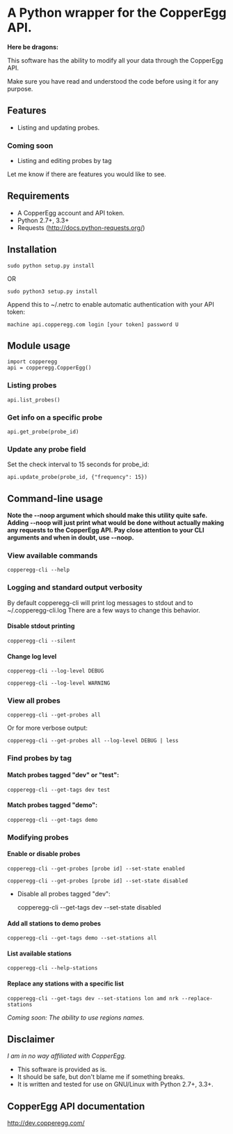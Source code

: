 # A Python wrapper for the CopperEgg API.

**Here be dragons:**

This software has the ability to modify all your data through the CopperEgg API.

Make sure you have read and understood the code before using it for any purpose.

## Features

- Listing and updating probes.

### Coming soon
- Listing and editing probes by tag

Let me know if there are features you would like to see.

## Requirements
- A CopperEgg account and API token.
- Python 2.7+, 3.3+
- Requests (http://docs.python-requests.org/)

## Installation

    sudo python setup.py install

OR

	sudo python3 setup.py install

Append this to ~/.netrc to enable automatic authentication with your API token:

	machine api.copperegg.com login [your token] password U

## Module usage

	import copperegg
	api = copperegg.CopperEgg()

### Listing probes

	api.list_probes()

### Get info on a specific probe

	api.get_probe(probe_id)

### Update any probe field
Set the check interval to 15 seconds for probe_id:

	api.update_probe(probe_id, {"frequency": 15})

## Command-line usage

**Note the --noop argument which should make this utility quite safe.
Adding --noop will just print what would be done without actually making
any requests to the CopperEgg API. Pay close attention to your CLI arguments
and when in doubt, use --noop.**

### View available commands

	copperegg-cli --help

### Logging and standard output verbosity
By default copperegg-cli will print log messages to stdout and to ~/.copperegg-cli.log
There are a few ways to change this behavior.

#### Disable stdout printing

	copperegg-cli --silent

#### Change log level

	copperegg-cli --log-level DEBUG

	copperegg-cli --log-level WARNING

### View all probes

	copperegg-cli --get-probes all

Or for more verbose output:

	copperegg-cli --get-probes all --log-level DEBUG | less

### Find probes by tag

#### Match probes tagged "dev" or "test":

	copperegg-cli --get-tags dev test

#### Match probes tagged "demo":

	copperegg-cli --get-tags demo

### Modifying probes

#### Enable or disable probes

	copperegg-cli --get-probes [probe id] --set-state enabled

	copperegg-cli --get-probes [probe id] --set-state disabled

- Disable all probes tagged "dev":

	copperegg-cli --get-tags dev --set-state disabled

#### Add all stations to demo probes

	copperegg-cli --get-tags demo --set-stations all

#### List available stations

	copperegg-cli --help-stations

#### Replace any stations with a specific list

	copperegg-cli --get-tags dev --set-stations lon amd nrk --replace-stations

*Coming soon: The ability to use regions names.*

## Disclaimer
*I am in no way affiliated with CopperEgg.*

- This software is provided as is.
- It should be safe, but don't blame me if something breaks.
- It is written and tested for use on GNU/Linux with Python 2.7+, 3.3+.

## CopperEgg API documentation
http://dev.copperegg.com/
